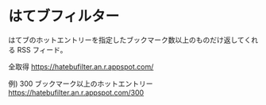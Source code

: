# はてブフィルター

はてブのホットエントリーを指定したブックマーク数以上のものだけ返してくれる RSS フィード。

全取得
https://hatebufilter.an.r.appspot.com/

例) 300 ブックマーク以上のホットエントリー
https://hatebufilter.an.r.appspot.com/300
